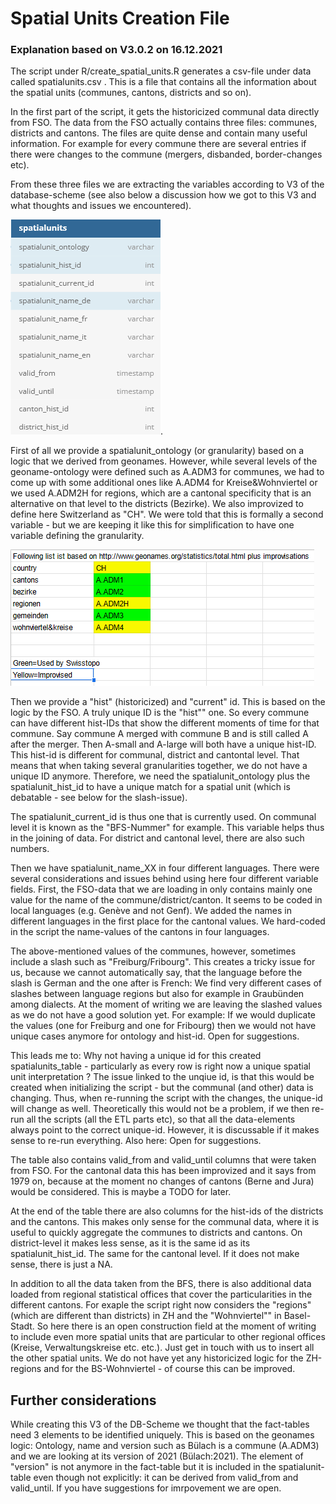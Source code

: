 # Spatial Units Creation File

### Explanation based on V3.0.2 on 16.12.2021

The script under R/create_spatial_units.R generates a csv-file under data called spatialunits.csv . This is a file that contains all the information about the spatial units (communes, cantons, districts and so on).

In the first part of the script, it gets the historicized communal data directly from FSO. The data from the FSO actually contains three files: communes, districts and cantons. The files are quite dense and contain many useful information. For example for every commune there are several entries if there were changes to the commune (mergers, disbanded, border-changes etc). 

From these three files we are extracting the variables according to V3 of the database-scheme (see also below a discussion how we got to this V3 and what thoughts and issues we encountered). 

![Spatial Units Table in DB-Scheme V3.0.2](/readme_folder/img/spatialunit.PNG).

First of all we provide a spatialunit_ontology (or granularity) based on a logic that we derived from geonames. However, while several levels of the geoname-ontology were defined such as A.ADM3 for communes, we had to come up with some additional ones like A.ADM4 for Kreise&Wohnviertel or we used A.ADM2H for regions, which are a cantonal specificity that is an alternative on that level to the districts (Bezirke). We also improvized to define here Switzerland as "CH". We were told that this is formally a second variable - but we are keeping it like this for simplification to have one variable defining the granularity.

![Spatial Unit Ontology Adapted to our needs from geonames](/readme_folder/img/geonames.png)

Then we provide a "hist" (historicized) and "current" id. This is based on the logic by the FSO. A truly unique ID is the "hist"" one. So every commune can have different hist-IDs that show the different moments of time for that commune. Say commune A merged with commune B and is still called A after the merger. Then A-small and A-large will both have a unique hist-ID. This hist-id is different for communal, district and cantontal level. That means that when taking several granularities together, we do not have a unique ID anymore. Therefore, we need the spatialunit_ontology plus the spatialunit_hist_id to have a unique match for a spatial unit (which is debatable - see below for the slash-issue).

The spatialunit_current_id is thus one that is currently used. On communal level it is known as the "BFS-Nummer" for example. This variable helps thus in the joining of data. For district and cantonal level, there are also such numbers. 

Then we have spatialunit_name_XX in four different languages. There were several considerations and issues behind using here four different variable fields. First, the FSO-data that we are loading in only contains mainly one value for the name of the commune/district/canton. It seems to be coded in local languages (e.g. Genève and not Genf). We added the names in different languages in the first place for the cantonal values. We hard-coded in the script the name-values of the cantons in four languages. 

The above-mentioned values of the communes, however, sometimes include a slash such as "Freiburg/Fribourg". This creates a tricky issue for us, because we cannot automatically say, that the language before the slash is German and the one after is French: We find very different cases of slashes between language regions but also for example in Graubünden among dialects. At the moment of writing we are leaving the slashed values as we do not have a good solution yet. For example: If we would duplicate the values (one for Freiburg and one for Fribourg) then we would not have unique cases anymore for ontology and hist-id. Open for suggestions.

This leads me to: Why not having a unique id for this created spatialunits_table - particularly as every row is right now a unique spatial unit interpretation ? The issue linked to the unqiue id, is that this would be created when initializing the script - but the communal (and other) data is changing. Thus, when re-running the script with the changes, the unique-id will change as well. Theoretically this would not be a problem, if we then re-run all the scripts (all the ETL parts etc), so that all the data-elements always point to the correct unique-id. However, it is discussable if it makes sense to re-run everything. Also here: Open for suggestions.

The table also contains valid_from and valid_until columns that were taken from FSO. For the cantonal data this has been improvized and it says from 1979 on, because at the moment no changes of cantons (Berne and Jura) would be considered. This is maybe a TODO for later. 

At the end of the table there are also columns for the hist-ids of the districts and the cantons. This makes only sense for the communal data, where it is useful to quickly aggregate the communes to districts and cantons. On district-level it makes less sense, as it is the same id as its spatialunit_hist_id. The same for the cantonal level. If it does not make sense, there is just a NA.

In addition to all the data taken from the BFS, there is also additional data loaded from regional statistical offices that cover the particularities in the different cantons. For exaple the script right now considers the "regions" (which are different than districts) in ZH and the "Wohnviertel"" in Basel-Stadt. So here there is an open construction field at the moment of writing to include even more spatial units that are particular to other regional offices (Kreise, Verwaltungskreise etc. etc.). Just get in touch with us to insert all the other spatial units. We do not have yet any historicized logic for the ZH-regions and for the BS-Wohnviertel - of course this can be improved.

## Further considerations

While creating this V3 of the DB-Scheme we thought that the fact-tables need 3 elements to be identified uniquely. This is based on the geonames logic: Ontology, name and version such as Bülach is a commune (A.ADM3) and we are looking at its version of 2021 (Bülach:2021). The element of "version" is not anymore in the fact-table but it is included in the spatialunit-table even though not explicitly: it can be derived from valid_from and valid_until. If you have suggestions for imrpovement we are open. 









